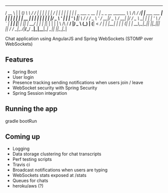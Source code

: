    ____                   _   _                 __          __  _                    _        _      _____ _           _
  / __ \                 | | (_)                \ \        / / | |                  | |      | |    / ____| |         | |
 | |  | |_   _  ___ _ __ | |_ _ _ __    ______   \ \  /\  / /__| |__  ___  ___   ___| | _____| |_  | |    | |__   __ _| |_
 | |  | | | | |/ _ \ '_ \| __| | '_ \  |______|   \ \/  \/ / _ \ '_ \/ __|/ _ \ / __| |/ / _ \ __| | |    | '_ \ / _` | __|
 | |__| | |_| |  __/ | | | |_| | | | |             \  /\  /  __/ |_) \__ \ (_) | (__|   <  __/ |_  | |____| | | | (_| | |_
  \___\_\\__,_|\___|_| |_|\__|_|_| |_|              \/  \/ \___|_.__/|___/\___/ \___|_|\_\___|\__|  \_____|_| |_|\__,_|\__|

Chat application using AngularJS and Spring WebSockets (STOMP over WebSockets)

## Features
- Spring Boot
- User login
- Presence tracking sending notifications when users join / leave
- WebSocket security with Spring Security
- Spring Session integration

## Running the app
gradle bootRun

## Coming up
- Logging
- Data storage clustering for chat transcripts
- Perf testing scripts
- Travis ci
- Broadcast notifications when users are typing
- WebSockets stats exposed at /stats
- Queues for chats
- heroku/aws (?)